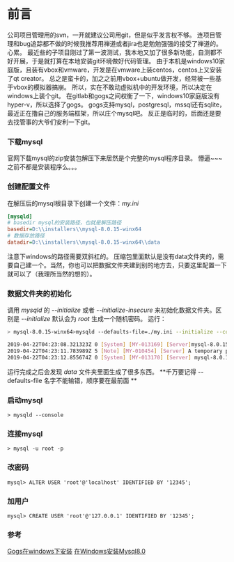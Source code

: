 # 前言
公司项目管理用的svn，一开就建议公司用git，但是似乎发言权不够。
连项目管理和bug追踪都不做的时候我推荐用禅道或者jira也是勉勉强强的接受了禅道的。
心累。
最近些的子项目刚过了第一波测试，我本地又加了很多新功能，自测都不好开展，于是就打算在本地安装git环境做好代码管理。
由于本机是windows10家庭版，且装有vbox和vmware，开发是在vmware上装centos，centos上又安装了qt creator。
总之是蛮卡的，加之之前用vbox+ubuntu做开发，经常被一些基于vbox的模拟器搞崩。
所以，实在不敢动虚拟机中的开发环境，所以决定在windows上装个git。
在gitlab和gogs之间权衡了一下，windows10家庭版没有hyper-v，所以选择了gogs。
gogs支持mysql，postgresql，mssql还有sqlite，最近正在撸自己的服务端框架，所以庄个mysql吧。
反正是临时的，后面还是要去找管事的大爷们安利一下git。

### 下载mysql
官网下载mysql的zip安装包解压下来居然是个完整的mysql程序目录。
懵逼~~~
之前不都是安装程序么。。。

### 创建配置文件

在解压后的mysql根目录下创建一个文件：*my.ini*
```ini
[mysqld]
# basedir mysql的安装路径，也就是解压路径
basedir=D:\\installers\\mysql-8.0.15-winx64
# 数据存放路径
datadir=D:\\installers\\mysql-8.0.15-winx64\\data
```
注意下windows的路径需要双斜杠的。
压缩包里面默认是没有data文件夹的，需要自己建一个。当然，你也可以把数据文件夹建到别的地方去，只要这里配置一下就可以了（我理所当然的想的）。

### 数据文件夹的初始化
调用 *mysqld* 的 *--initialize* 或者 *--initialize-insecure* 来初始化数据文件夹。区别是 *--initialize* 默认会为 *root* 生成一个随机密码。
运行：
```sh
> mysql-8.0.15-winx64>mysqld --defaults-file=./my.ini --initialize --console

2019-04-22T04:23:08.321323Z 0 [System] [MY-013169] [Server]mysql-8.0.15-winx64\bin\mysqld.exe (mysqld 8.0.15) initializing of server in progress as process 16292
2019-04-22T04:23:11.783989Z 5 [Note] [MY-010454] [Server] A temporary password is generated for root@localhost: sqaOhgP)e2y9
2019-04-22T04:23:12.855674Z 0 [System] [MY-013170] [Server] mysql-8.0.15-winx64\bin\mysqld.exe (mysqld 8.0.15) initializing of server has completed
```
运行完成之后会发现 *data* 文件夹里面生成了很多东西。
**千万要记得 --defaults-file 名字不能输错，顺序要在最前面 **

### 启动mysql
```
> mysqld --console
```

### 连接mysql
```
> mysql -u root -p
```

### 改密码
```
mysql> ALTER USER 'root'@'localhost' IDENTIFIED BY '12345';
```

### 加用户
```
mysql> CREATE USER 'root'@'127.0.0.1' IDENTIFIED BY '12345';
```

### 参考
[Gogs在windows下安装](
https://gogs.io/docs/installation)
[在Windows安装Mysql8.0](
https://dev.mysql.com/doc/refman/8.0/en/windows-install-archive.html)